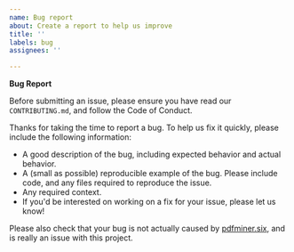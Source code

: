 ```yaml
---
name: Bug report
about: Create a report to help us improve
title: ''
labels: bug
assignees: ''

---
```


**Bug Report**

Before submitting an issue, please ensure you have read our `CONTRIBUTING.md`, and follow the Code of Conduct.

Thanks for taking the time to report a bug. To help us fix it quickly, please include the following information:

* A good description of the bug, including expected behavior and actual behavior.
* A (small as possible) reproducible example of the bug. Please include code, and any files required to reproduce the issue.
* Any required context.
* If you'd be interested on working on a fix for your issue, please let us know!

Please also check that your bug is not actually caused by [pdfminer.six](https://github.com/pdfminer/pdfminer.six), and is really an issue with this project.
